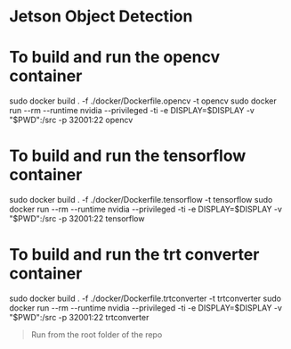 # Jetson Object Detection

# To build and run the opencv container
sudo docker build . -f ./docker/Dockerfile.opencv -t opencv
sudo docker run --rm --runtime nvidia --privileged -ti -e DISPLAY=$DISPLAY -v "$PWD":/src -p 32001:22 opencv

# To build and run the tensorflow container
sudo docker build . -f ./docker/Dockerfile.tensorflow -t tensorflow
sudo docker run --rm --runtime nvidia --privileged -ti -e DISPLAY=$DISPLAY -v "$PWD":/src -p 32001:22 tensorflow

# To build and run the trt converter container
sudo docker build . -f ./docker/Dockerfile.trtconverter -t trtconverter
sudo docker run --rm --runtime nvidia --privileged -ti -e DISPLAY=$DISPLAY -v "$PWD":/src -p 32001:22 trtconverter

> Run from the root folder of the repo